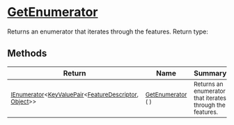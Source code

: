 # [GetEnumerator](./Signature-100663448.md)

Returns an enumerator that iterates through the features.
Return type:
## Methods

| Return | Name | Summary | 
| --- | --- | --- | 
| <sub>[IEnumerator](https://docs.microsoft.com/en-us/dotnet/api/System.Collections.Generic.IEnumerator-1)\<[KeyValuePair](https://docs.microsoft.com/en-us/dotnet/api/System.Collections.Generic.KeyValuePair-2)\<[FeatureDescriptor](./../FeatureDescriptor.md), [Object](https://docs.microsoft.com/en-us/dotnet/api/System.Object)>></sub><img width=200/>| <sub>[GetEnumerator](./Signature-100663448.md) (  )</sub>| <sub>Returns an enumerator that iterates through the features.</sub><img width=200/>| <br>


